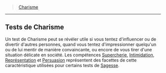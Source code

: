 ﻿---
!GenericItem
Id: abilities_charisma_hd.md#tests-de-charisme
ParentLink: abilities_charisma_hd.md#charisme
Name: Tests de Charisme
ParentName: Charisme
NameLevel: 2
Attributes: {}
---
> [Charisme](hd_abilities_charisma.md)

---

## Tests de Charisme

Un test de Charisme peut se révéler utile si vous tentez d'influencer ou de divertir d'autres personnes, quand vous tentez d'impressionner quelqu'un ou de lui mentir de manière convaincante, ou encore de vous tirer d'une situation délicate en société. Les compétences [Supercherie](hd_abilities_charisma_supercherie.md), [Intimidation](hd_abilities_charisma_intimidation.md), [Représentation](hd_abilities_charisma_representation.md) et [Persuasion](hd_abilities_charisma_persuasion.md) représentent des facettes de cette caractéristique utilisées pour certains tests de [Sagesse](hd_abilities_wisdom.md).

